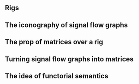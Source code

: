 
## Rigs

## The iconography of signal flow graphs

## The prop of matrices over a rig

## Turning signal flow graphs into matrices

## The idea of functorial semantics